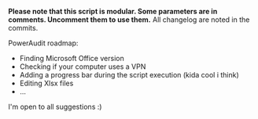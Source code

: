 **Please note that this script is modular. Some parameters are in comments. Uncomment them to use them.**
All changelog are noted in the commits.

PowerAudit roadmap:

- Finding Microsoft Office version
- Checking if your computer uses a VPN
- Adding a progress bar during the script execution (kida cool i think)
- Editing Xlsx files
- ...

I'm open to all suggestions :)
